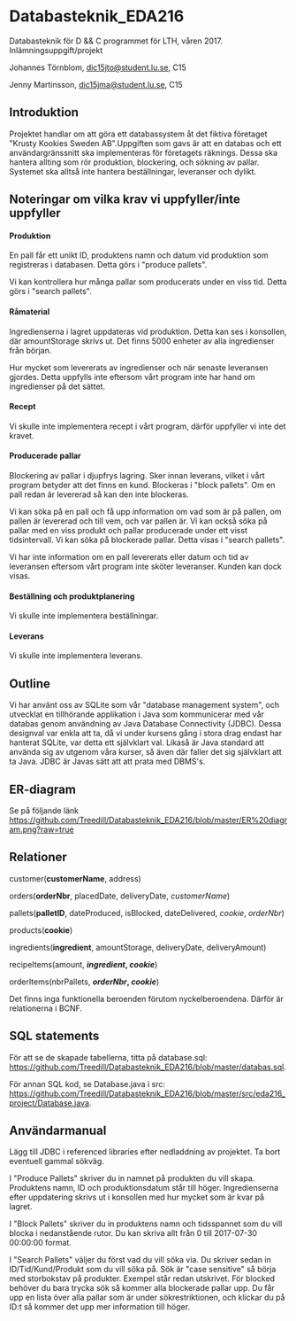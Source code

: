 # Databasteknik_EDA216
Databasteknik för D &amp;&amp; C programmet för LTH, våren 2017. Inlämningsuppgift/projekt

Johannes Törnblom, dic15jto@student.lu.se, C15

Jenny Martinsson, dic15jma@student.lu.se, C15

## Introduktion
Projektet handlar om att göra ett databassystem åt det fiktiva företaget "Krusty Kookies Sweden AB".Uppgiften som gavs är att en databas och ett användargränssnitt ska implementeras för företagets räknings. Dessa ska hantera allting som rör produktion, blockering, och sökning av pallar. Systemet ska alltså inte hantera beställningar, leveranser och dylikt.

## Noteringar om vilka krav vi uppfyller/inte uppfyller
#### Produktion
En pall får ett unikt ID, produktens namn och datum vid produktion som registreras i databasen.
Detta görs i "produce pallets".

Vi kan kontrollera hur många pallar som producerats under en viss tid.
Detta görs i "search pallets".
#### Råmaterial
Ingredienserna i lagret uppdateras vid produktion. 
Detta kan ses i konsollen, där amountStorage skrivs ut. Det finns 5000 enheter av alla ingredienser från början.

Hur mycket som levererats av ingredienser och när senaste leveransen gjordes. Detta uppfylls inte eftersom vårt program inte har hand om ingredienser på det sättet.

#### Recept
Vi skulle inte implementera recept i vårt program, därför uppfyller vi inte det kravet.

#### Producerade pallar
Blockering av pallar i djupfrys lagring. Sker innan leverans, vilket i vårt program betyder att det finns en kund.
Blockeras i "block pallets". Om en pall redan är levererad så kan den inte blockeras.

Vi kan söka på en pall och få upp information om vad som är på pallen, om pallen är levererad och till vem, och var pallen är. Vi kan också söka på pallar med en viss produkt och pallar producerade under ett visst tidsintervall. Vi kan söka på blockerade pallar.
Detta visas i "search pallets".

Vi har inte information om en pall levererats eller datum och tid av leveransen eftersom vårt program inte sköter leveranser. Kunden kan dock visas.

#### Beställning och produktplanering
Vi skulle inte implementera beställningar.

#### Leverans
Vi skulle inte implementera leverans.

## Outline
Vi har använt oss av SQLite som vår "database management system", och utvecklat en tillhörande applikation i Java som kommunicerar med vår databas genom användning av Java Database Connectivity (JDBC). Dessa designval var enkla att ta, då vi under kursens gång i stora drag endast har hanterat SQLite, var detta ett självklart val. Likaså är Java standard att använda sig av utgenom våra kurser, så även där faller det sig självklart att ta Java. JDBC är Javas sätt att att prata med DBMS's.

## ER-diagram
Se på följande länk
https://github.com/Treedill/Databasteknik_EDA216/blob/master/ER%20diagram.png?raw=true

## Relationer

customer(**customerName**, address)

orders(**orderNbr**, placedDate, deliveryDate, *customerName*)

pallets(**palletID**, dateProduced, isBlocked, dateDelivered, *cookie*, *orderNbr*)

products(**cookie**)

ingredients(**ingredient**, amountStorage, deliveryDate, deliveryAmount)

recipeItems(amount, **_ingredient_, _cookie_**)

orderItems(nbrPallets, **_orderNbr_, _cookie_**)

Det finns inga funktionella beroenden förutom nyckelberoendena. Därför är relationerna i BCNF.

## SQL statements
För att se de skapade tabellerna, titta på database.sql: https://github.com/Treedill/Databasteknik_EDA216/blob/master/databas.sql.

För annan SQL kod, se Database.java i src: https://github.com/Treedill/Databasteknik_EDA216/blob/master/src/eda216_project/Database.java.

## Användarmanual
Lägg till JDBC i referenced libraries efter nedladdning av projektet. Ta bort eventuell gammal sökväg.

I "Produce Pallets" skriver du in namnet på produkten du vill skapa. Produktens namn, ID och produktionsdatum står till höger. Ingredienserna efter uppdatering skrivs ut i konsollen med hur mycket som är kvar på lagret.

I "Block Pallets" skriver du in produktens namn och tidsspannet som du vill blocka i nedanstående rutor. Du kan skriva allt från 0 till 2017-07-30 00:00:00 format.

I "Search Pallets" väljer du först vad du vill söka via. Du skriver sedan in ID/Tid/Kund/Produkt som du vill söka på. Sök är "case sensitive" så börja med storbokstav på produkter. Exempel står redan utskrivet. För blocked behöver du bara trycka sök så kommer alla blockerade pallar upp. Du får upp en lista över alla pallar som är under sökrestriktionen, och klickar du på ID:t så kommer det upp mer information till höger.
